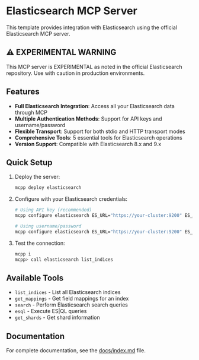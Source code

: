 # Elasticsearch MCP Server

This template provides integration with Elasticsearch using the official Elasticsearch MCP server.

## ⚠️ EXPERIMENTAL WARNING

This MCP server is EXPERIMENTAL as noted in the official Elasticsearch repository. Use with caution in production environments.

## Features

- **Full Elasticsearch Integration**: Access all your Elasticsearch data through MCP
- **Multiple Authentication Methods**: Support for API keys and username/password
- **Flexible Transport**: Support for both stdio and HTTP transport modes
- **Comprehensive Tools**: 5 essential tools for Elasticsearch operations
- **Version Support**: Compatible with Elasticsearch 8.x and 9.x

## Quick Setup

1. Deploy the server:
   ```bash
   mcpp deploy elasticsearch
   ```

2. Configure with your Elasticsearch credentials:
   ```bash
   # Using API key (recommended)
   mcpp configure elasticsearch ES_URL="https://your-cluster:9200" ES_API_KEY="your_key"

   # Using username/password
   mcpp configure elasticsearch ES_URL="https://your-cluster:9200" ES_USERNAME="elastic" ES_PASSWORD="your_password"
   ```

3. Test the connection:
   ```bash
   mcpp i
   mcpp> call elasticsearch list_indices
   ```

## Available Tools

- `list_indices` - List all Elasticsearch indices
- `get_mappings` - Get field mappings for an index
- `search` - Perform Elasticsearch search queries
- `esql` - Execute ES|QL queries
- `get_shards` - Get shard information

## Documentation

For complete documentation, see the [docs/index.md](docs/index.md) file.
